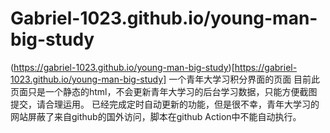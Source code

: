 # Gabriel-1023.github.io/young-man-big-study
(https://gabriel-1023.github.io/young-man-big-study)[https://gabriel-1023.github.io/young-man-big-study]
一个青年大学习积分界面的页面 
目前此页面只是一个静态的html，不会更新青年大学习的后台学习数据，只能方便截图提交，请合理运用。
已经完成定时自动更新的功能，但是很不幸，青年大学习的网站屏蔽了来自github的国外访问，脚本在github Action中不能自动执行。
